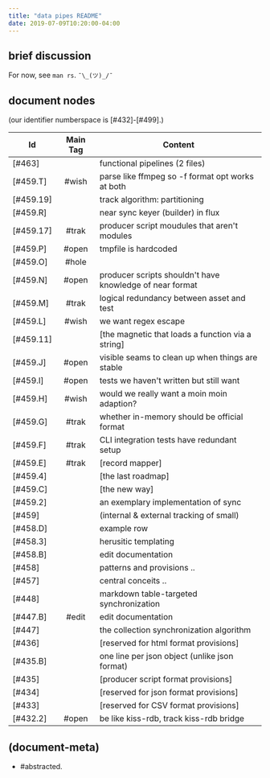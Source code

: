 ```yaml
---
title: "data pipes README"
date: 2019-07-09T10:20:00-04:00
---
```


## brief discussion

For now, see `man rs`. `¯\_(ツ)_/¯`




## document nodes

(our identifier numberspace is [#432]-[#499].)

|Id                         | Main Tag | Content |
|---------------------------|:-----:|---|
|                  [#463]   |       | functional pipelines (2 files)
|                 [#459.T]  | #wish | parse like ffmpeg so -f format opt works at both
|                 [#459.19] |       | track algorithm: partitioning
|                  [#459.R] |       | near sync keyer (builder) in flux
|                 [#459.17] | #trak | producer script moudules that aren't modules
|                  [#459.P] | #open | tmpfile is hardcoded
|                  [#459.O] | #hole |
|                  [#459.N] | #open | producer scripts shouldn't have knowledge of near format
|                  [#459.M] | #trak | logical redundancy between asset and test
|                  [#459.L] | #wish | we want regex escape
|                  [#459.11]|       | [the magnetic that loads a function via a string]
|                  [#459.J] | #open | visible seams to clean up when things are stable
|                  [#459.I] | #open | tests we haven't written but still want
|                  [#459.H] | #wish | would we really want a moin moin adaption?
|                  [#459.G] | #trak | whether in-memory should be official format
|                  [#459.F] | #trak | CLI integration tests have redundant setup
|                  [#459.E] | #trak | [record mapper]
|                  [#459.4] |       | [the last roadmap]
|                  [#459.C] |       | [the new way]
|                  [#459.2] |       | an exemplary implementation of sync
|                  [#459]   |       | (internal & external tracking of small)
|                  [#458.D] |       | example row
|                  [#458.3] |       | herusitic templating
|                  [#458.B] |       | edit documentation
|                  [#458]   |       | patterns and provisions ..
|                  [#457]   |       | central conceits ..
|                  [#448]   |       | markdown table-targeted synchronization
|                  [#447.B] | #edit | edit documentation
|                  [#447]   |       | the collection synchronization algorithm
|                  [#436]   |       | [reserved for html format provisions]
|                  [#435.B] |       | one line per json object (unlike json format)
|                  [#435]   |       | [producer script format provisions]
|                  [#434]   |       | [reserved for json format provisions]
|                  [#433]   |       | [reserved for CSV format provisions]
|                  [#432.2] | #open | be like kiss-rdb, track kiss-rdb bridge




## (document-meta)

  - #abstracted.
